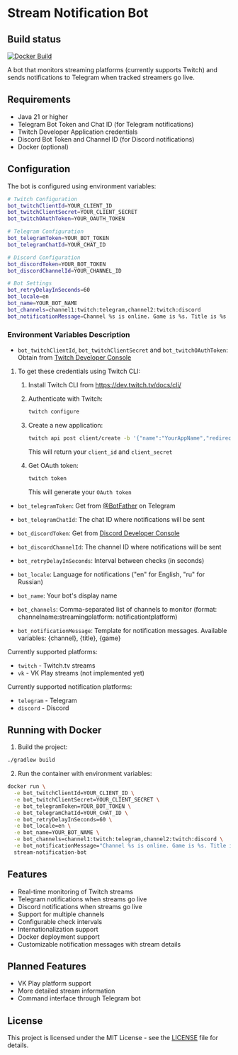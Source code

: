 # Stream Notification Bot

## Build status

[![Docker Build](https://github.com/dmitry-osin/twitch-notifier/actions/workflows/docker-build.yml/badge.svg)](https://github.com/dmitry-osin/twitch-notifier/actions/workflows/docker-build.yml)

A bot that monitors streaming platforms (currently supports Twitch) and sends notifications to Telegram when tracked streamers go live.

## Requirements

- Java 21 or higher
- Telegram Bot Token and Chat ID (for Telegram notifications)
- Twitch Developer Application credentials
- Discord Bot Token and Channel ID (for Discord notifications)
- Docker (optional)

## Configuration

The bot is configured using environment variables:

```bash
# Twitch Configuration
bot_twitchClientId=YOUR_CLIENT_ID
bot_twitchClientSecret=YOUR_CLIENT_SECRET
bot_twitchOAuthToken=YOUR_OAUTH_TOKEN

# Telegram Configuration
bot_telegramToken=YOUR_BOT_TOKEN
bot_telegramChatId=YOUR_CHAT_ID

# Discord Configuration
bot_discordToken=YOUR_BOT_TOKEN
bot_discordChannelId=YOUR_CHANNEL_ID

# Bot Settings
bot_retryDelayInSeconds=60
bot_locale=en
bot_name=YOUR_BOT_NAME
bot_channels=channel1:twitch:telegram,channel2:twitch:discord
bot_notificationMessage=Channel %s is online. Game is %s. Title is %s
```

### Environment Variables Description

- `bot_twitchClientId`, `bot_twitchClientSecret` and `bot_twitchOAuthToken`: Obtain
  from [Twitch Developer Console](https://dev.twitch.tv/console)

1. To get these credentials using Twitch CLI:
    1. Install Twitch CLI from https://dev.twitch.tv/docs/cli/
    2. Authenticate with Twitch:
       ```bash
       twitch configure
       ```
    3. Create a new application:
       ```bash
       twitch api post client/create -b '{"name":"YourAppName","redirect_uri":"http://localhost"}'
       ```
       This will return your `client_id` and `client_secret`

    4. Get OAuth token:
       ```bash
       twitch token
       ```
       This will generate your `OAuth token`

- `bot_telegramToken`: Get from [@BotFather](https://t.me/botfather) on Telegram
- `bot_telegramChatId`: The chat ID where notifications will be sent


- `bot_discordToken`: Get from [Discord Developer Console](https://discord.com/developers/applications)
- `bot_discordChannelId`: The channel ID where notifications will be sent

- `bot_retryDelayInSeconds`: Interval between checks (in seconds)
- `bot_locale`: Language for notifications ("en" for English, "ru" for Russian)
- `bot_name`: Your bot's display name
- `bot_channels`: Comma-separated list of channels to monitor (format: channelname:streamingplatform:
  notificationtplatform)
- `bot_notificationMessage`: Template for notification messages. Available variables: {channel}, {title}, {game}

Currently supported platforms:
- `twitch` - Twitch.tv streams
- `vk` - VK Play streams (not implemented yet)

Currently supported notification platforms:

- `telegram` - Telegram
- `discord` - Discord

## Running with Docker

1. Build the project:

```bash
./gradlew build
```

2. Run the container with environment variables:

```bash
docker run \
  -e bot_twitchClientId=YOUR_CLIENT_ID \
  -e bot_twitchClientSecret=YOUR_CLIENT_SECRET \
  -e bot_telegramToken=YOUR_BOT_TOKEN \
  -e bot_telegramChatId=YOUR_CHAT_ID \
  -e bot_retryDelayInSeconds=60 \
  -e bot_locale=en \
  -e bot_name=YOUR_BOT_NAME \
  -e bot_channels=channel1:twitch:telegram,channel2:twitch:discord \
  -e bot_notificationMessage="Channel %s is online. Game is %s. Title is %s" \
  stream-notification-bot
```

## Features

- Real-time monitoring of Twitch streams
- Telegram notifications when streams go live
- Discord notifications when streams go live
- Support for multiple channels
- Configurable check intervals
- Internationalization support
- Docker deployment support
- Customizable notification messages with stream details

## Planned Features

- VK Play platform support
- More detailed stream information
- Command interface through Telegram bot

## License

This project is licensed under the MIT License - see the [LICENSE](LICENSE) file for details.